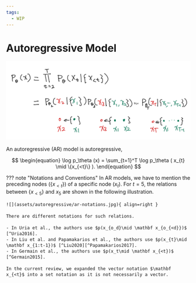 ```yaml
---
tags:
  - WIP
---
```


# Autoregressive Model

![Generative AR basics](assets/autoregressive/generative-ar-basics-1.jpg)

An autoregressive (AR) model is autoregressive,

$$
\begin{equation}
\log p_\theta (x) = \sum_{t=1}^T \log p_\theta ( x_{t} \mid \{x_{<t}\} ).
\end{equation}
$$


??? note "Notations and Conventions"
    In AR models, we have to mention the preceding nodes ($\{x_{<t}\}$) of a specific node ($x_{t}$). For $t=5$, the relations between $\{x_{<5}\}$ and $x_5$ are shown in the following illustration.

    ![](assets/autoregressive/ar-notations.jpg){ align=right }

    There are different notations for such relations.

    - In Uria et al., the authors use $p(x_{o_d}\mid \mathbf x_{o_{<d}})$ [^Uria2016].
    - In Liu et al. and Papamakarios et al., the authors use $p(x_{t}\mid \mathbf x_{1:t-1})$ [^Liu2020][^Papamakarios2017].
    - In Germain et al., the authors use $p(x_t\mid \mathbf x_{<t})$ [^Germain2015].

    In the current review, we expanded the vector notation $\mathbf x_{<t}$ into a set notation as it is not necessarily a vector.


[^Uria2016]: Uria B, Côté M-A, Gregor K, Murray I, Larochelle H. Neural Autoregressive Distribution Estimation. arXiv [cs.LG]. 2016. Available: http://arxiv.org/abs/1605.02226

[^Triebe2019]: Triebe O, Laptev N, Rajagopal R. AR-Net: A simple Auto-Regressive Neural Network for time-series. arXiv [cs.LG]. 2019. Available: http://arxiv.org/abs/1911.12436

[^Ho2019]: Ho G. George Ho. In: Eigenfoo [Internet]. 9 Mar 2019 [cited 19 Sep 2021]. Available: https://www.eigenfoo.xyz/deep-autoregressive-models/

[^Papamakarios2017]: Papamakarios G, Pavlakou T, Murray I. Masked Autoregressive Flow for Density Estimation. arXiv [stat.ML]. 2017. Available: http://arxiv.org/abs/1705.07057

[^Germain2015]: Germain M, Gregor K, Murray I, Larochelle H. MADE: Masked autoencoder for distribution estimation. 32nd International Conference on Machine Learning, ICML 2015. 2015;2: 881–889. Available: http://arxiv.org/abs/1502.03509

[^Liu2020]: Liu X, Zhang F, Hou Z, Wang Z, Mian L, Zhang J, et al. Self-supervised Learning: Generative or Contrastive. arXiv [cs.LG]. 2020. Available: http://arxiv.org/abs/2006.08218

[^Lippe]: Lippe P. Tutorial 12: Autoregressive Image Modeling — UvA DL Notebooks v1.1 documentation. In: UvA Deep Learning Tutorials [Internet]. [cited 20 Sep 2021]. Available: https://uvadlc-notebooks.readthedocs.io/en/latest/tutorial_notebooks/tutorial12/Autoregressive_Image_Modeling.html


[^rogen]: rogen-george. rogen-george/Deep-Autoregressive-Model. In: GitHub [Internet]. [cited 20 Sep 2021]. Available: https://github.com/rogen-george/Deep-Autoregressive-Model
